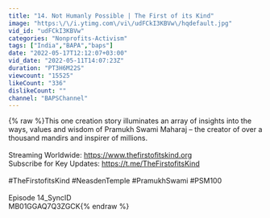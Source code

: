 ```yaml
---
title: "14. Not Humanly Possible | The First of its Kind"
image: "https:\/\/i.ytimg.com\/vi\/udFCkI3KBVw\/hqdefault.jpg"
vid_id: "udFCkI3KBVw"
categories: "Nonprofits-Activism"
tags: ["India","BAPA","baps"]
date: "2022-05-17T12:12:07+03:00"
vid_date: "2022-05-11T14:07:23Z"
duration: "PT3H6M22S"
viewcount: "15525"
likeCount: "336"
dislikeCount: ""
channel: "BAPSChannel"
---
```

{% raw %}This one creation story illuminates an array of insights into the ways, values and wisdom of Pramukh Swami Maharaj – the creator of over a thousand mandirs and inspirer of millions.<br /><br />Streaming Worldwide: <a rel="nofollow" target="blank" href="https://www.thefirstofitskind.org">https://www.thefirstofitskind.org</a><br />Subscribe for Key Updates: <a rel="nofollow" target="blank" href="https://t.me/TheFirstofitsKind">https://t.me/TheFirstofitsKind</a><br /> <br />#TheFirstofitsKind #NeasdenTemple #PramukhSwami #PSM100<br /><br />Episode 14_SyncID<br />MB01GGAQ7Q3ZGCK{% endraw %}

